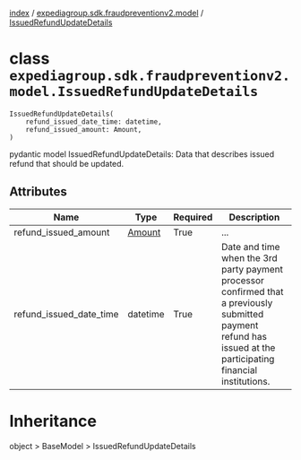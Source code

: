 [index](index.md) / [expediagroup.sdk.fraudpreventionv2.model](expediagroup.sdk.fraudpreventionv2.model.md) / [IssuedRefundUpdateDetails](IssuedRefundUpdateDetails.md)
# class `expediagroup.sdk.fraudpreventionv2.model.IssuedRefundUpdateDetails`
```
IssuedRefundUpdateDetails(
    refund_issued_date_time: datetime,
    refund_issued_amount: Amount,
)
```

pydantic model IssuedRefundUpdateDetails: Data that describes issued refund that should be updated.



## Attributes
    
    
        
    
        
    

|           Name          |         Type        | Required |                                                                           Description                                                                           |
|-------------------------|---------------------|----------|-----------------------------------------------------------------------------------------------------------------------------------------------------------------|
|   refund_issued_amount  | [Amount](Amount.md) |   True   |                                                                               ...                                                                               |
| refund_issued_date_time |       datetime      |   True   | Date and time when the 3rd party payment processor confirmed that a previously submitted payment refund has issued at the participating financial institutions. |










# Inheritance
object > BaseModel > IssuedRefundUpdateDetails